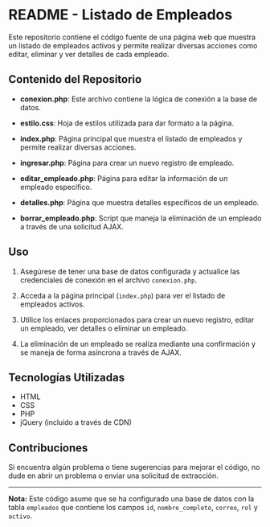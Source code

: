 # README - Listado de Empleados

Este repositorio contiene el código fuente de una página web que muestra un listado de empleados activos y permite realizar diversas acciones como editar, eliminar y ver detalles de cada empleado.

## Contenido del Repositorio  

- **conexion.php**: Este archivo contiene la lógica de conexión a la base de datos.

- **estilo.css**: Hoja de estilos utilizada para dar formato a la página.

- **index.php**: Página principal que muestra el listado de empleados y permite realizar diversas acciones.

- **ingresar.php**: Página para crear un nuevo registro de empleado.

- **editar_empleado.php**: Página para editar la información de un empleado específico.

- **detalles.php**: Página que muestra detalles específicos de un empleado.

- **borrar_empleado.php**: Script que maneja la eliminación de un empleado a través de una solicitud AJAX.

## Uso

1. Asegúrese de tener una base de datos configurada y actualice las credenciales de conexión en el archivo `conexion.php`.

2. Acceda a la página principal (`index.php`) para ver el listado de empleados activos.

3. Utilice los enlaces proporcionados para crear un nuevo registro, editar un empleado, ver detalles o eliminar un empleado.

4. La eliminación de un empleado se realiza mediante una confirmación y se maneja de forma asíncrona a través de AJAX.

## Tecnologías Utilizadas

- HTML
- CSS
- PHP
- jQuery (incluido a través de CDN)

## Contribuciones

Si encuentra algún problema o tiene sugerencias para mejorar el código, no dude en abrir un problema o enviar una solicitud de extracción.

---

**Nota:** Este código asume que se ha configurado una base de datos con la tabla `empleados` que contiene los campos `id`, `nombre_completo`, `correo`, `rol` y `activo`.
